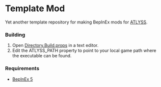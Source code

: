 # Template Mod
Yet another template repository for making BepInEx mods for [ATLYSS](https://store.steampowered.com/app/2768430/ATLYSS/).

### Building
1. Open [Directory.Build.props](Directory.Build.props) in a text editor.
2. Edit the ATLYSS_PATH property to point to your local game path where the executable can be found.

### Requirements
* [BepInEx 5](https://github.com/BepInEx/BepInEx)
